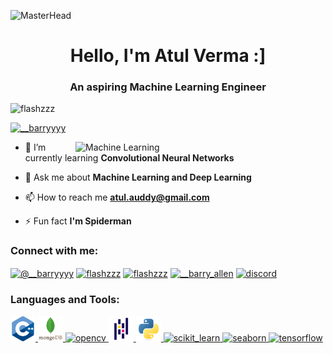 ![MasterHead](https://www.aurecongroup.com/-/media/images/aurecon/content/expertise/digital-engineering-advisory/machine-learning/aurecon-machine-learning-large-banner.jpg?w=1170&h=417&as=1&crop=1)

<h1 align="center">Hello, I'm Atul Verma :]</h1>
<h3 align="center">An aspiring Machine Learning Engineer</h3>


<p align="left"> <img src="https://komarev.com/ghpvc/?username=flashzzz&label=Profile%20views&color=0e75b6&style=flat" alt="flashzzz" /> </p>



<p align="left"> <a href="https://twitter.com/__barryyyy" target="blank"><img src="https://img.shields.io/twitter/follow/__barryyyy?logo=twitter&style=for-the-badge" alt="__barryyyy" /></a> </p>

<img align="right" alt="Machine Learning" width="400" src="https://media.discordapp.net/attachments/629537855798247424/809067967228018718/image0.gif">


- 🌱 I’m currently learning **Convolutional Neural Networks**


- 💬 Ask me about **Machine Learning and Deep Learning**

- 📫 How to reach me **atul.auddy@gmail.com**

- ⚡ Fun fact **I'm Spiderman**

<h3 align="left">Connect with me:</h3>
<p align="left">
<a href="https://twitter.com/@__barryyyy" target="blank"><img align="center" src="https://raw.githubusercontent.com/rahuldkjain/github-profile-readme-generator/master/src/images/icons/Social/twitter.svg" alt="@__barryyyy" height="30" width="40" /></a>
<a href="https://linkedin.com/in/flashzzz" target="blank"><img align="center" src="https://raw.githubusercontent.com/rahuldkjain/github-profile-readme-generator/master/src/images/icons/Social/linked-in-alt.svg" alt="flashzzz" height="30" width="40" /></a>
<a href="https://kaggle.com/flashzzz" target="blank"><img align="center" src="https://raw.githubusercontent.com/rahuldkjain/github-profile-readme-generator/master/src/images/icons/Social/kaggle.svg" alt="flashzzz" height="30" width="40" /></a>
<a href="https://instagram.com/__barry_allen" target="blank"><img align="center" src="https://raw.githubusercontent.com/rahuldkjain/github-profile-readme-generator/master/src/images/icons/Social/instagram.svg" alt="__barry_allen" height="30" width="40" /></a>
<a href="https://discord.gg/Ep27rcd3TS" target="blank"><img align="center" src="https://raw.githubusercontent.com/rahuldkjain/github-profile-readme-generator/master/src/images/icons/Social/discord.svg" alt="discord" height="30" width="40" /></a>
</p>

<h3 align="left">Languages and Tools:</h3>
<p align="left"> <a href="https://www.w3schools.com/cpp/" target="_blank" rel="noreferrer"> <img src="https://raw.githubusercontent.com/devicons/devicon/master/icons/cplusplus/cplusplus-original.svg" alt="cplusplus" width="40" height="40"/> </a> <a href="https://www.mongodb.com/" target="_blank" rel="noreferrer"> <img src="https://raw.githubusercontent.com/devicons/devicon/master/icons/mongodb/mongodb-original-wordmark.svg" alt="mongodb" width="40" height="40"/> </a> <a href="https://opencv.org/" target="_blank" rel="noreferrer"> <img src="https://www.vectorlogo.zone/logos/opencv/opencv-icon.svg" alt="opencv" width="40" height="40"/> </a> <a href="https://pandas.pydata.org/" target="_blank" rel="noreferrer"> <img src="https://raw.githubusercontent.com/devicons/devicon/2ae2a900d2f041da66e950e4d48052658d850630/icons/pandas/pandas-original.svg" alt="pandas" width="40" height="40"/> </a> <a href="https://www.python.org" target="_blank" rel="noreferrer"> <img src="https://raw.githubusercontent.com/devicons/devicon/master/icons/python/python-original.svg" alt="python" width="40" height="40"/> </a> <a href="https://scikit-learn.org/" target="_blank" rel="noreferrer"> <img src="https://upload.wikimedia.org/wikipedia/commons/0/05/Scikit_learn_logo_small.svg" alt="scikit_learn" width="40" height="40"/> </a> <a href="https://seaborn.pydata.org/" target="_blank" rel="noreferrer"> <img src="https://seaborn.pydata.org/_images/logo-mark-lightbg.svg" alt="seaborn" width="40" height="40"/> </a> <a href="https://www.tensorflow.org" target="_blank" rel="noreferrer"> <img src="https://www.vectorlogo.zone/logos/tensorflow/tensorflow-icon.svg" alt="tensorflow" width="40" height="40"/> </a> </p>



